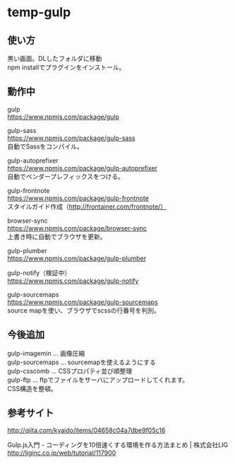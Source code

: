 # temp-gulp

## 使い方

黒い画面。DLしたフォルダに移動  
npm installでプラグインをインストール。

## 動作中
gulp  
https://www.npmjs.com/package/gulp

gulp-sass  
https://www.npmjs.com/package/gulp-sass  
自動でSassをコンパイル。

gulp-autoprefixer  
https://www.npmjs.com/package/gulp-autoprefixer  
自動でベンダープレフィックスをつける。

gulp-frontnote  
https://www.npmjs.com/package/gulp-frontnote  
スタイルガイド作成（http://frontainer.com/frontnote/）

browser-sync  
https://www.npmjs.com/package/browser-sync  
上書き時に自動でブラウザを更新。

gulp-plumber  
https://www.npmjs.com/package/gulp-plumber

gulp-notify（検証中）  
https://www.npmjs.com/package/gulp-notify

gulp-sourcemaps  
https://www.npmjs.com/package/gulp-sourcemaps  
source mapを使い、ブラウザでscssの行番号を判別。

## 今後追加

gulp-imagemin … 画像圧縮  
gulp-sourcemaps … sourcemapを使えるようにする  
gulp-csscomb … CSSプロパティ並び順整理  
gulp-ftp … ftpでファイルをサーバにアップロードしてくれます。   
CSS構造を整頓。

## 参考サイト

http://qiita.com/kyaido/items/04658c04a7dbe9f05c16

Gulp.js入門 - コーディングを10倍速くする環境を作る方法まとめ | 株式会社LIG  
http://liginc.co.jp/web/tutorial/117900

